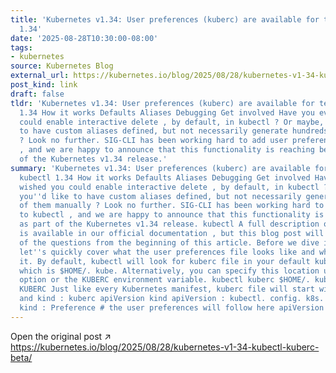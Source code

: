 ```yaml
---
title: 'Kubernetes v1.34: User preferences (kuberc) are available for testing in kubectl
  1.34'
date: '2025-08-28T10:30:00-08:00'
tags:
- kubernetes
source: Kubernetes Blog
external_url: https://kubernetes.io/blog/2025/08/28/kubernetes-v1-34-kubectl-kuberc-beta/
post_kind: link
draft: false
tldr: 'Kubernetes v1.34: User preferences (kuberc) are available for testing in kubectl
  1.34 How it works Defaults Aliases Debugging Get involved Have you ever wished you
  could enable interactive delete , by default, in kubectl ? Or maybe, you''d like
  to have custom aliases defined, but not necessarily generate hundreds of them manually
  ? Look no further. SIG-CLI has been working hard to add user preferences to kubectl
  , and we are happy to announce that this functionality is reaching beta as part
  of the Kubernetes v1.34 release.'
summary: 'Kubernetes v1.34: User preferences (kuberc) are available for testing in
  kubectl 1.34 How it works Defaults Aliases Debugging Get involved Have you ever
  wished you could enable interactive delete , by default, in kubectl ? Or maybe,
  you''d like to have custom aliases defined, but not necessarily generate hundreds
  of them manually ? Look no further. SIG-CLI has been working hard to add user preferences
  to kubectl , and we are happy to announce that this functionality is reaching beta
  as part of the Kubernetes v1.34 release. kubectl A full description of this functionality
  is available in our official documentation , but this blog post will answer both
  of the questions from the beginning of this article. Before we dive into details,
  let''s quickly cover what the user preferences file looks like and where to place
  it. By default, kubectl will look for kuberc file in your default kubeconfig directory,
  which is $HOME/. kube. Alternatively, you can specify this location using --kuberc
  option or the KUBERC environment variable. kubectl kuberc $HOME/. kube --kuberc
  KUBERC Just like every Kubernetes manifest, kuberc file will start with an apiVersion
  and kind : kuberc apiVersion kind apiVersion : kubectl. config. k8s. io/v1beta1
  kind : Preference # the user preferences will follow here apiVersion : kubectl.'
---
```

Open the original post ↗ https://kubernetes.io/blog/2025/08/28/kubernetes-v1-34-kubectl-kuberc-beta/
